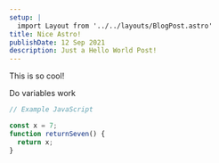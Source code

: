 ```yaml
---
setup: |
  import Layout from '../../layouts/BlogPost.astro'
title: Nice Astro!
publishDate: 12 Sep 2021
description: Just a Hello World Post!
---
```



This is so cool!

Do variables work 

```javascript
// Example JavaScript

const x = 7;
function returnSeven() {
  return x;
}

```
